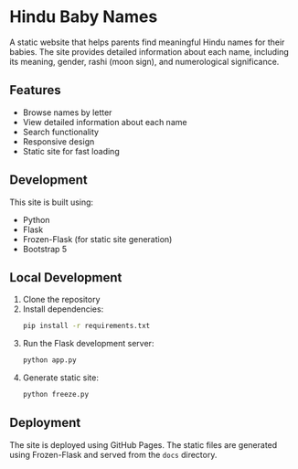 # Hindu Baby Names

A static website that helps parents find meaningful Hindu names for their babies. The site provides detailed information about each name, including its meaning, gender, rashi (moon sign), and numerological significance.

## Features

- Browse names by letter
- View detailed information about each name
- Search functionality
- Responsive design
- Static site for fast loading

## Development

This site is built using:
- Python
- Flask
- Frozen-Flask (for static site generation)
- Bootstrap 5

## Local Development

1. Clone the repository
2. Install dependencies:
   ```bash
   pip install -r requirements.txt
   ```
3. Run the Flask development server:
   ```bash
   python app.py
   ```
4. Generate static site:
   ```bash
   python freeze.py
   ```

## Deployment

The site is deployed using GitHub Pages. The static files are generated using Frozen-Flask and served from the `docs` directory.
